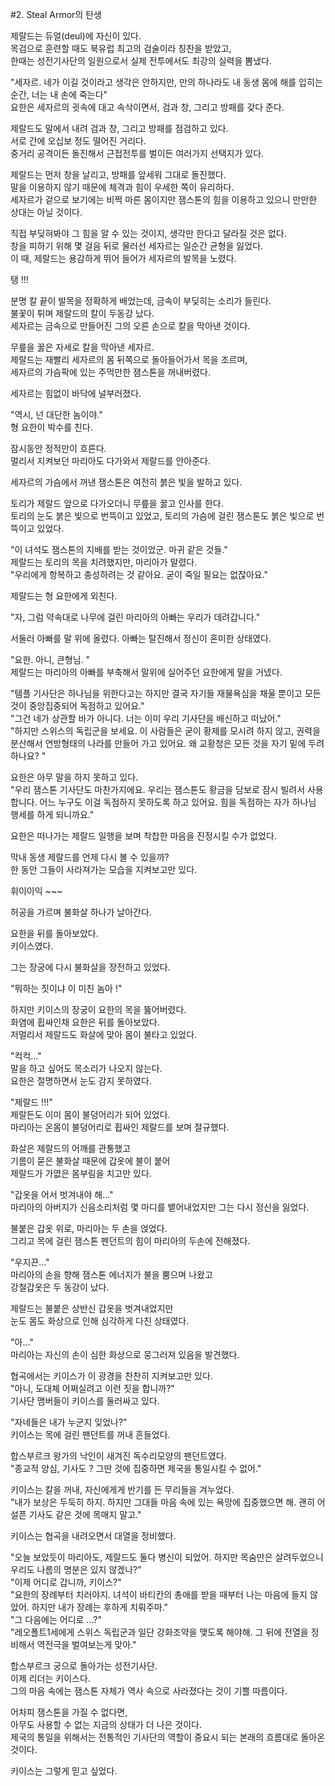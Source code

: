 
#2. Steal Armor의 탄생<br>

제랄드는 듀얼(deul)에 자신이 있다.<br>
목검으로 훈련할 때도 북유럽 최고의 검술이라 칭찬을 받았고,<br>
한때는 성전기사단의 일원으로서 실제 전투에서도 최강의 실력을 뽐냈다.<br>

"세자르. 네가 이길 것이라고 생각은 안하지만, 만의 하나라도 내 동생 몸에 해를 입히는 순간, 너는 내 손에 죽는다"<br>
요한은 세자르의 귓속에 대고 속삭이면서, 검과 창, 그리고 방패를 갖다 준다.<br>

제랄드도 말에서 내려 검과 창, 그리고 방패를 점검하고 있다.<br>
서로 간에 오십보 정도 떨어진 거리다.<br>
중거리 공격이든 돌진해서 근접전투를 벌이든 여러가지 선택지가 있다.<br>

제랄드는 먼저 창을 날리고, 방패를 앞세워 그대로 돌진했다.<br>
말을 이용하지 않기 때문에 체격과 힘이 우세한 쪽이 유리하다.<br>
세자르가 겉으로 보기에는 비쩍 마른 몸이지만 잼스톤의 힘을 이용하고 있으니 만만한 상대는 아닐 것이다.<br>

직접 부딪혀봐야 그 힘을 알 수 있는 것이지, 생각만 한다고 달라질 것은 없다.<br>
창을 피하기 위해 몇 걸음 뒤로 물러선 세자르는 일순간 균형을 잃었다.<br>
이 때, 제랄드는 용감하게 뛰어 들어가 세자르의 발목을 노렸다.<br>

탱 !!!<br>

분명 칼 끝이 발목을 정확하게 배었는데, 금속이 부딪히는 소리가 들린다.<br>
불꽃이 튀며 제랄드의 칼이 두동강 났다.<br>
세자르는 금속으로 만들어진 그의 오른 손으로 칼을 막아낸 것이다.<br>

무릎을 꿇은 자세로 칼을 막아낸 세자르.<br>
제랄드는 재빨리 세자르의 몸 뒤쪽으로 돌아들어가서 목을 조르며,<br>
세자르의 가슴팍에 있는 주먹만한 잼스톤을 꺼내버렸다.<br>

세자르는 힘없이 바닥에 널부러졌다.<br>

"역시, 넌 대단한 놈이야."<br>
형 요한이 박수를 친다.<br>

잠시동안 정적만이 흐른다.<br>
멀리서 지켜보던 마리아도 다가와서 제랄드를 안아준다.<br>

세자르의 가슴에서 꺼낸 잼스톤은 여전히 붉은 빛을 발하고 있다.<br>

토리가 제랄드 앞으로 다가오더니 무릎을 꿇고 인사를 한다.<br>
토리의 눈도 붉은 빛으로 번뜩이고 있었고, 토리의 가슴에 걸린 잼스톤도 붉은 빛으로 번뜩이고 있었다.<br>

"이 녀석도 잼스톤의 지배를 받는 것이었군. 마귀 같은 것들." <br>
제랄드는 토리의 목을 치려했지만, 마리아가 말렸다.<br>
"우리에게 항복하고 충성하려는 것 같아요. 굳이 죽일 필요는 없잖아요."<br>

제랄드는 형 요한에게 외친다.<br>

"자, 그럼 약속대로 나무에 걸린 마리아의 아빠는 우리가 데려갑니다."<br>

서둘러 아빠를 말 위에 올렸다. 아빠는 탈진해서 정신이 혼미한 상태였다.<br>

"요한. 아니, 큰형님. "<br>
제랄드는 마리아의 아빠를 부축해서 말위에 실어주던 요한에게 말을 거넸다.<br>

"템플 기사단은 하나님을 위한다고는 하지만 결국 자기들 재물욕심을 채울 뿐이고 모든 것이 중앙집중되어 독점하고 있어요."<br>
"그건 네가 상관할 바가 아니다. 너는 이미 우리 기사단을 배신하고 떠났어."<br>
"하지만 스위스의 독립군을 보세요. 이 사람들은 굳이 황제를 모시려 하지 않고, 권력을 분산해서 연방형태의 나라를 만들어 가고 있어요. 왜 교황청은 모든 것을 자기 밑에 두려 하나요? "<br>

요한은 아무 말을 하지 못하고 있다.<br>
"우리 잼스톤 기사단도 마찬가지에요. 우리는 잼스톤도 황금을 담보로 잠시 빌려서 사용합니다. 어느 누구도 이걸 독점하지 못하도록 하고 있어요. 힘을 독점하는 자가 하나님 행세를 하게 되니까요."<br>

요한은 떠나가는 제랄드 일행을 보며 착찹한 마음을 진정시킬 수가 없었다.<br>

막내 동생 제랄드를 언제 다시 볼 수 있을까?<br>
한 동안 그들이 사라져가는 모습을 지켜보고만 있다.<br>

휘이이익 ~~~ <br>

허공을 가르며 불화살 하나가 날아간다. <br>

요한을 뒤를 돌아보았다.<br>
키이스였다.<br>

그는 장궁에 다시 불화살을 장전하고 있었다.<br>

"뭐하는 짓이냐 이 미친 놈아 !" <br>

하지만 키이스의 장궁이 요한의 목을 뚫어버렸다. <br>
화염에 휩싸인채 요한은 뒤를 돌아보았다. <br>
저멀리서 제랄드도 화살에 맞아 몸이 불타고 있었다. <br>

"컥컥..." <br>
말을 하고 싶어도 목소리가 나오지 않는다. <br>
요한은 절명하면서 눈도 감지 못하였다.<br>

"제랄드 !!!"<br>
제랄든도 이미 몸이 불덩어리가 되어 있었다.<br>
마리아는 온몸이 불덩어리로 휩싸인 제랄드를 보며 절규했다.<br>

화살은 제랄드의 어깨를 관통했고<br>
기름이 묻은 불화살 때문에 갑옷에 불이 붙어<br>
제랄드가 가엾은 몸부림을 치고만 있다.<br>

"갑옷을 어서 벗겨내야 해..."<br>
마리아의 아버지가 신음소리처럼 몇 마디를 뱉어내었지만 그는 다시 정신을 잃었다.<br>

불붙은 갑옷 위로, 마리아는 두 손을 얹었다.<br>
그리고 목에 걸린 잼스톤 펜던트의 힘이 마리아의 두손에 전해졌다.<br>

"우지끈..."<br>
마리아의 손을 향해 잼스톤 에너지가 불을 뿜으며 나왔고<br>
강철갑옷은 두 동강이 났다.<br>

제랄드는 불붙은 상반신 갑옷을 벗겨내었지만<br>
눈도 몸도 화상으로 인해 심각하게 다친 상태였다.<br>

"아..."<br>
마리아는 자신의 손이 심한 화상으로 뭉그러져 있음을 발견했다.<br>

협곡에서는 키이스가 이 광경을 찬찬히 지켜보고만 있다.<br>
"아니, 도대체 어쩌실려고 이런 짓을 합니까?"<br>
기사단 맴버들이 키이스를 둘러싸고 있다.<br>

"자네들은 내가 누군지 잊었나?"<br>
키이스는 목에 걸린 팬던트를 꺼내 흔들었다.<br>

합스부르크 왕가의 낙인이 새겨진 독수리모양의 팬던트였다.<br>
"종교적 양심, 기사도 ? 그딴 것에 집중하면 제국을 통일시킬 수 없어."<br>

키이스는 칼을 꺼내, 자신에게게 반기를 든 무리들을 겨누었다.<br>
"내가 보상은 두둑히 하지. 하지만 그대들 마음 속에 있는 욕망에 집중했으면 해. 괜히 어설픈 기사도 같은 것에 목매지 말고."<br>

키이스는 협곡을 내려오면서 대열을 정비했다.<br>

"오늘 보았듯이 마리아도, 제랄드도 둘다 병신이 되었어. 하지만 목숨만은 살려두었으니 우리도 나름의 명분은 있지 않겠나?"<br>
"이제 어디로 갑니까, 키이스?"<br>
"요한의 장례부터 치러야지. 녀석이 바티칸의 총애를 받을 때부터 나는 마음에 들지 않았어. 하지만 내가 장례는 후하게 치뤄주마."<br>
"그 다음에는 어디로 ...?"<br>
"레오폴트1세에게 스위스 독립군과 일단 강화조약을 맺도록 해야해. 그 뒤에 전열을 정비해서 역전극을 벌여보는게 맞아."<br>

합스부르크 궁으로 돌아가는 성전기사단.<br>
이제 리더는 키이스다.<br>
그의 마음 속에는 잼스톤 자체가 역사 속으로 사라졌다는 것이 기쁠 따름이다.<br>

어차피 잼스톤을 가질 수 없다면,<br>
아무도 사용할 수 없는 지금의 상태가 더 나은 것이다.<br>
제국의 통일을 위해서는 전통적인 기사단의 역할이 중요시 되는 본래의 흐름대로 돌아온 것이다.<br>

키이스는 그렇게 믿고 싶었다.<br>
